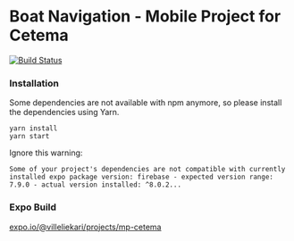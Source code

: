 # Boat Navigation - Mobile Project for Cetema
[![Build Status](https://travis-ci.com/villelie/mp-cetema.svg?branch=master)](https://travis-ci.com/villelie/mp-cetema.svg?branch=master)

### Installation
Some dependencies are not available with npm anymore, so please install the dependencies using Yarn.

```
yarn install
yarn start
```

Ignore this warning: 
```
Some of your project's dependencies are not compatible with currently installed expo package version: firebase - expected version range: 7.9.0 - actual version installed: ^8.0.2...
```

### Expo Build
[expo.io/@villeliekari/projects/mp-cetema](https://expo.io/@villeliekari/projects/mp-cetema)
